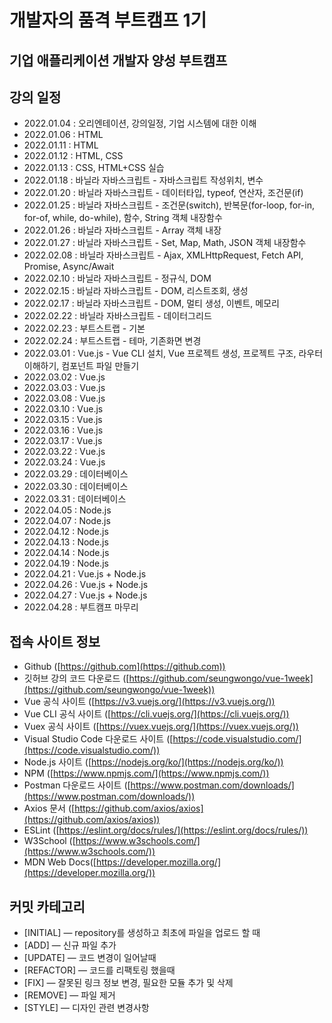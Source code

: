 # 개발자의 품격 부트캠프 1기
## 기업 애플리케이션 개발자 양성 부트캠프

## 강의 일정
- 2022.01.04 : 오리엔테이션, 강의일정, 기업 시스템에 대한 이해
- 2022.01.06 : HTML
- 2022.01.11 : HTML
- 2022.01.12 : HTML, CSS
- 2022.01.13 : CSS, HTML+CSS 실습
- 2022.01.18 : 바닐라 자바스크립트 - 자바스크립트 작성위치, 변수
- 2022.01.20 : 바닐라 자바스크립트 - 데이터타입, typeof, 연산자, 조건문(if)
- 2022.01.25 : 바닐라 자바스크립트 - 조건문(switch), 반복문(for-loop, for-in, for-of, while, do-while), 함수, String 객체 내장함수
- 2022.01.26 : 바닐라 자바스크립트 - Array 객체 내장
- 2022.01.27 : 바닐라 자바스크립트 - Set, Map, Math, JSON 객체 내장함수
- 2022.02.08 : 바닐라 자바스크립트 - Ajax, XMLHttpRequest, Fetch API, Promise, Async/Await
- 2022.02.10 : 바닐라 자바스크립트 - 정규식, DOM
- 2022.02.15 : 바닐라 자바스크립트 - DOM, 리스트조회, 생성
- 2022.02.17 : 바닐라 자바스크립트 - DOM, 멀티 생성, 이벤트, 메모리
- 2022.02.22 : 바닐라 자바스크립트 - 데이터그리드
- 2022.02.23 : 부트스트랩 - 기본
- 2022.02.24 : 부트스트랩 - 테마, 기존화면 변경
- 2022.03.01 : Vue.js - Vue CLI 설치, Vue 프로젝트 생성, 프로젝트 구조, 라우터 이해하기, 컴포넌트 파일 만들기
- 2022.03.02 : Vue.js
- 2022.03.03 : Vue.js
- 2022.03.08 : Vue.js
- 2022.03.10 : Vue.js
- 2022.03.15 : Vue.js
- 2022.03.16 : Vue.js
- 2022.03.17 : Vue.js
- 2022.03.22 : Vue.js
- 2022.03.24 : Vue.js
- 2022.03.29 : 데이터베이스
- 2022.03.30 : 데이터베이스
- 2022.03.31 : 데이터베이스
- 2022.04.05 : Node.js
- 2022.04.07 : Node.js
- 2022.04.12 : Node.js
- 2022.04.13 : Node.js
- 2022.04.14 : Node.js
- 2022.04.19 : Node.js
- 2022.04.21 : Vue.js + Node.js
- 2022.04.26 : Vue.js + Node.js
- 2022.04.27 : Vue.js + Node.js
- 2022.04.28 : 부트캠프 마무리



## 접속 사이트 정보
- Github ([https://github.com](https://github.com))
- 깃허브 강의 코드 다운로드 ([https://github.com/seungwongo/vue-1week](https://github.com/seungwongo/vue-1week))
- Vue 공식 사이트 ([https://v3.vuejs.org/](https://v3.vuejs.org/))
- Vue CLI 공식 사이트 ([https://cli.vuejs.org/](https://cli.vuejs.org/))
- Vuex 공식 사이트 ([https://vuex.vuejs.org/](https://vuex.vuejs.org/))
- Visual Studio Code 다운로드 사이트 ([https://code.visualstudio.com/](https://code.visualstudio.com/))
- Node.js 사이트 ([https://nodejs.org/ko/](https://nodejs.org/ko/))
- NPM ([https://www.npmjs.com/](https://www.npmjs.com/))
- Postman 다운로드 사이트 ([https://www.postman.com/downloads/](https://www.postman.com/downloads/))
- Axios 문서 ([https://github.com/axios/axios](https://github.com/axios/axios))
- ESLint ([https://eslint.org/docs/rules/](https://eslint.org/docs/rules/))
- W3School ([https://www.w3schools.com/](https://www.w3schools.com/))
- MDN Web Docs([https://developer.mozilla.org/](https://developer.mozilla.org/))

## 커밋 카테고리
- [INITIAL] — repository를 생성하고 최초에 파일을 업로드 할 때
- [ADD] — 신규 파일 추가
- [UPDATE] — 코드 변경이 일어날때
- [REFACTOR] — 코드를 리팩토링 했을때
- [FIX] — 잘못된 링크 정보 변경, 필요한 모듈 추가 및 삭제
- [REMOVE] — 파일 제거
- [STYLE] — 디자인 관련 변경사항
